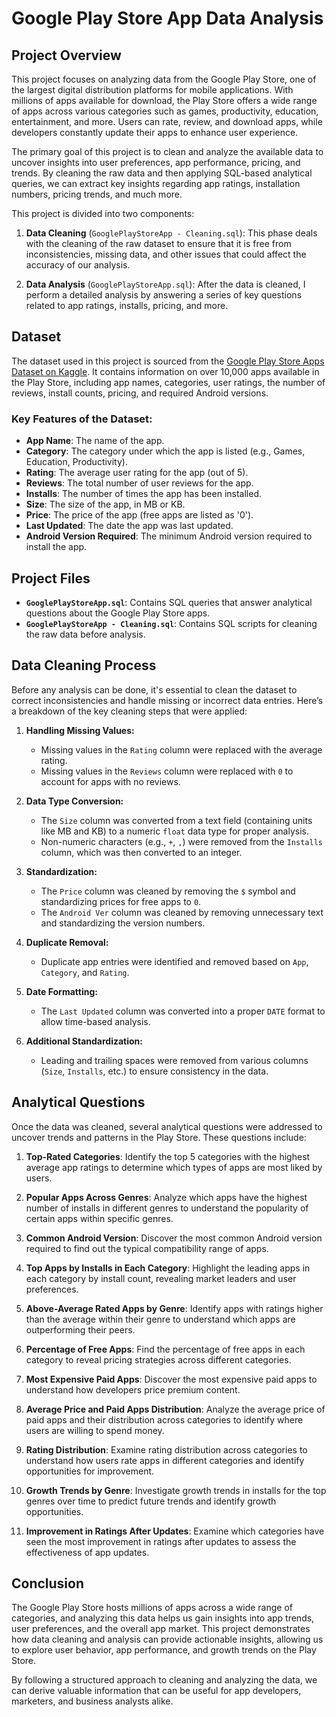 # Google Play Store App Data Analysis

## Project Overview

This project focuses on analyzing data from the Google Play Store, one of the largest digital distribution platforms for mobile applications. With millions of apps available for download, the Play Store offers a wide range of apps across various categories such as games, productivity, education, entertainment, and more. Users can rate, review, and download apps, while developers constantly update their apps to enhance user experience.

The primary goal of this project is to clean and analyze the available data to uncover insights into user preferences, app performance, pricing, and trends. By cleaning the raw data and then applying SQL-based analytical queries, we can extract key insights regarding app ratings, installation numbers, pricing trends, and much more.

This project is divided into two components:

1. **Data Cleaning** (`GooglePlayStoreApp - Cleaning.sql`): This phase deals with the cleaning of the raw dataset to ensure that it is free from inconsistencies, missing data, and other issues that could affect the accuracy of our analysis.
   
2. **Data Analysis** (`GooglePlayStoreApp.sql`): After the data is cleaned, I perform a detailed analysis by answering a series of key questions related to app ratings, installs, pricing, and more.

## Dataset

The dataset used in this project is sourced from the [Google Play Store Apps Dataset on Kaggle](https://www.kaggle.com/datasets/lava18/google-play-store-apps/data). It contains information on over 10,000 apps available in the Play Store, including app names, categories, user ratings, the number of reviews, install counts, pricing, and required Android versions.

### Key Features of the Dataset:
- **App Name**: The name of the app.
- **Category**: The category under which the app is listed (e.g., Games, Education, Productivity).
- **Rating**: The average user rating for the app (out of 5).
- **Reviews**: The total number of user reviews for the app.
- **Installs**: The number of times the app has been installed.
- **Size**: The size of the app, in MB or KB.
- **Price**: The price of the app (free apps are listed as '0').
- **Last Updated**: The date the app was last updated.
- **Android Version Required**: The minimum Android version required to install the app.

## Project Files

- **`GooglePlayStoreApp.sql`**: Contains SQL queries that answer analytical questions about the Google Play Store apps.
- **`GooglePlayStoreApp - Cleaning.sql`**: Contains SQL scripts for cleaning the raw data before analysis.

## Data Cleaning Process

Before any analysis can be done, it's essential to clean the dataset to correct inconsistencies and handle missing or incorrect data entries. Here’s a breakdown of the key cleaning steps that were applied:

1. **Handling Missing Values:**
   - Missing values in the `Rating` column were replaced with the average rating.
   - Missing values in the `Reviews` column were replaced with `0` to account for apps with no reviews.

2. **Data Type Conversion:**
   - The `Size` column was converted from a text field (containing units like MB and KB) to a numeric `float` data type for proper analysis.
   - Non-numeric characters (e.g., `+`, `,`) were removed from the `Installs` column, which was then converted to an integer.

3. **Standardization:**
   - The `Price` column was cleaned by removing the `$` symbol and standardizing prices for free apps to `0`.
   - The `Android Ver` column was cleaned by removing unnecessary text and standardizing the version numbers.

4. **Duplicate Removal:**
   - Duplicate app entries were identified and removed based on `App`, `Category`, and `Rating`.

5. **Date Formatting:**
   - The `Last Updated` column was converted into a proper `DATE` format to allow time-based analysis.

6. **Additional Standardization:**
   - Leading and trailing spaces were removed from various columns (`Size`, `Installs`, etc.) to ensure consistency in the data.

## Analytical Questions

Once the data was cleaned, several analytical questions were addressed to uncover trends and patterns in the Play Store. These questions include:

1. **Top-Rated Categories**: Identify the top 5 categories with the highest average app ratings to determine which types of apps are most liked by users.

2. **Popular Apps Across Genres**: Analyze which apps have the highest number of installs in different genres to understand the popularity of certain apps within specific genres.

3. **Common Android Version**: Discover the most common Android version required to find out the typical compatibility range of apps.

4. **Top Apps by Installs in Each Category**: Highlight the leading apps in each category by install count, revealing market leaders and user preferences.

5. **Above-Average Rated Apps by Genre**: Identify apps with ratings higher than the average within their genre to understand which apps are outperforming their peers.

6. **Percentage of Free Apps**: Find the percentage of free apps in each category to reveal pricing strategies across different categories.

7. **Most Expensive Paid Apps**: Discover the most expensive paid apps to understand how developers price premium content.

8. **Average Price and Paid Apps Distribution**: Analyze the average price of paid apps and their distribution across categories to identify where users are willing to spend money.

9. **Rating Distribution**: Examine rating distribution across categories to understand how users rate apps in different categories and identify opportunities for improvement.

10. **Growth Trends by Genre**: Investigate growth trends in installs for the top genres over time to predict future trends and identify growth opportunities.

11. **Improvement in Ratings After Updates**: Examine which categories have seen the most improvement in ratings after updates to assess the effectiveness of app updates.


## Conclusion

The Google Play Store hosts millions of apps across a wide range of categories, and analyzing this data helps us gain insights into app trends, user preferences, and the overall app market. This project demonstrates how data cleaning and analysis can provide actionable insights, allowing us to explore user behavior, app performance, and growth trends on the Play Store.

By following a structured approach to cleaning and analyzing the data, we can derive valuable information that can be useful for app developers, marketers, and business analysts alike.
